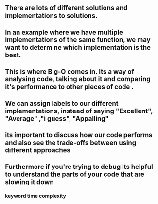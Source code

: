 ## There are lots of different solutions and implementations to solutions.

## In an example where we have multiple implementations of the same function, we may want to determine which implementation is the best.

## This is where Big-O comes in.  Its a  way of analysing code, talking about it and comparing it's performance to other pieces of code .

## We can assign labels to our different implementations, instead of saying "Excellent", "Average" ,"i guess",  "Appalling" 

## its important to discuss how our code performs and also see the trade-offs between using different approaches

## Furthermore if you're trying to debug its helpful to understand the parts of your code that are slowing it down

### keyword time complexity



